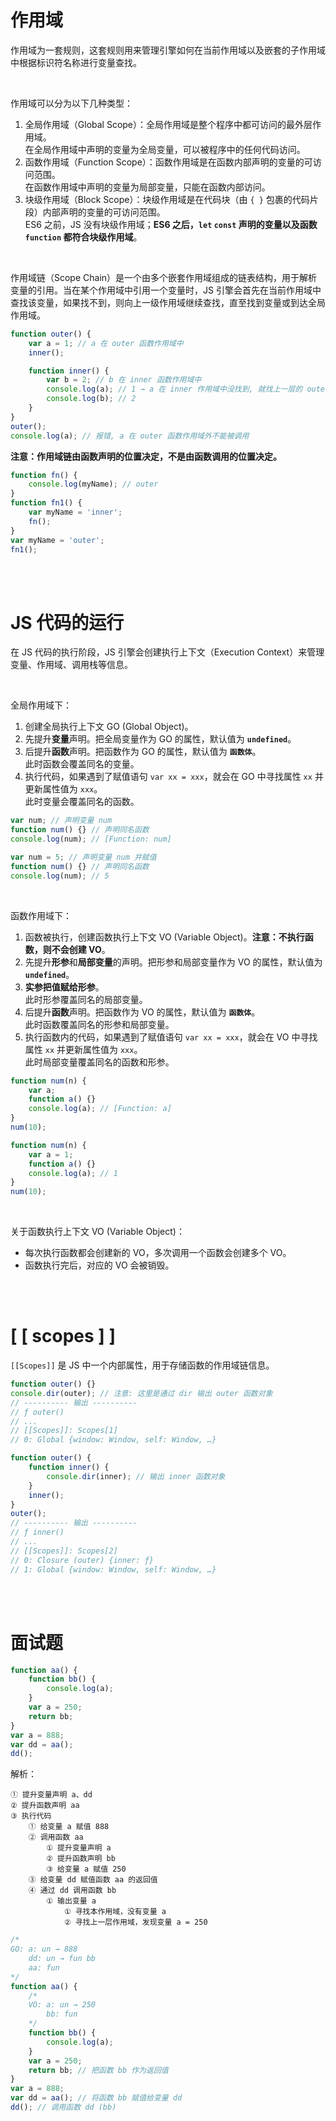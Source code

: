 # 作用域

作用域为一套规则，这套规则用来管理引擎如何在当前作用域以及嵌套的子作用域中根据标识符名称进行变量查找。

<br>

作用域可以分为以下几种类型：

1.  全局作用域（Global Scope）：全局作用域是整个程序中都可访问的最外层作用域。<br>
    在全局作用域中声明的变量为全局变量，可以被程序中的任何代码访问。
2.  函数作用域（Function Scope）：函数作用域是在函数内部声明的变量的可访问范围。<br>
    在函数作用域中声明的变量为局部变量，只能在函数内部访问。
3.  块级作用域（Block Scope）：块级作用域是在代码块（由 `{ }` 包裹的代码片段）内部声明的变量的可访问范围。<br>
    ES6 之前，JS 没有块级作用域；**ES6 之后，`let` `const` 声明的变量以及函数 `function` 都符合块级作用域**。

<br>

作用域链（Scope Chain）是一个由多个嵌套作用域组成的链表结构，用于解析变量的引用。当在某个作用域中引用一个变量时，JS 引擎会首先在当前作用域中查找该变量，如果找不到，则向上一级作用域继续查找，直至找到变量或到达全局作用域。

```js
function outer() {
    var a = 1; // a 在 outer 函数作用域中
    inner();

    function inner() {
        var b = 2; // b 在 inner 函数作用域中
        console.log(a); // 1 → a 在 inner 作用域中没找到, 就找上一层的 outer 作用域
        console.log(b); // 2
    }
}
outer();
console.log(a); // 报错, a 在 outer 函数作用域外不能被调用
```

**注意：作用域链由函数声明的位置决定，不是由函数调用的位置决定。**

```js
function fn() {
    console.log(myName); // outer
}
function fn1() {
    var myName = 'inner';
    fn();
}
var myName = 'outer';
fn1();
```

<br><br>

# JS 代码的运行

在 JS 代码的执行阶段，JS 引擎会创建执行上下文（Execution Context）来管理变量、作用域、调用栈等信息。

<br>

全局作用域下：

1. 创建全局执行上下文 GO (Global Object)。
2. 先提升**变量**声明。把全局变量作为 GO 的属性，默认值为 **`undefined`**。
3. 后提升**函数**声明。把函数作为 GO 的属性，默认值为 **`函数体`**。<br>
    此时函数会覆盖同名的变量。
4. 执行代码，如果遇到了赋值语句 `var xx = xxx`，就会在 GO 中寻找属性 `xx` 并更新属性值为 `xxx`。<br>
    此时变量会覆盖同名的函数。

```js
var num; // 声明变量 num
function num() {} // 声明同名函数
console.log(num); // [Function: num]
```

```js
var num = 5; // 声明变量 num 并赋值
function num() {} // 声明同名函数
console.log(num); // 5
```

<br>

函数作用域下：

1. 函数被执行，创建函数执行上下文 VO (Variable Object)。**注意：不执行函数，则不会创建 VO**。
2. 先提升**形参**和**局部变量**的声明。把形参和局部变量作为 VO 的属性，默认值为 **`undefined`**。
3. **实参把值赋给形参**。<br>
    此时形参覆盖同名的局部变量。
4. 后提升**函数**声明。把函数作为 VO 的属性，默认值为 **`函数体`**。<br>
    此时函数覆盖同名的形参和局部变量。
5. 执行函数内的代码，如果遇到了赋值语句 `var xx = xxx`，就会在 VO 中寻找属性 `xx` 并更新属性值为 `xxx`。<br>
    此时局部变量覆盖同名的函数和形参。

```js
function num(n) {
    var a;
    function a() {}
    console.log(a); // [Function: a]
}
num(10);
```

```js
function num(n) {
    var a = 1;
    function a() {}
    console.log(a); // 1
}
num(10);
```

<br>

关于函数执行上下文 VO (Variable Object)：

-   每次执行函数都会创建新的 VO，多次调用一个函数会创建多个 VO。
-   函数执行完后，对应的 VO 会被销毁。

<br><br>

# [ [ scopes ] ]

`[[Scopes]]` 是 JS 中一个内部属性，用于存储函数的作用域链信息。

```js
function outer() {}
console.dir(outer); // 注意: 这里是通过 dir 输出 outer 函数对象
// ---------- 输出 ----------
// ƒ outer()
// ...
// [[Scopes]]: Scopes[1]
// 0: Global {window: Window, self: Window, …}
```

```js
function outer() {
    function inner() {
        console.dir(inner); // 输出 inner 函数对象
    }
    inner();
}
outer();
// ---------- 输出 ----------
// ƒ inner()
// ...
// [[Scopes]]: Scopes[2]
// 0: Closure (outer) {inner: ƒ}
// 1: Global {window: Window, self: Window, …}
```

<br><br>

# 面试题

```js
function aa() {
    function bb() {
        console.log(a);
    }
    var a = 250;
    return bb;
}
var a = 888;
var dd = aa();
dd();
```

解析：

```
① 提升变量声明 a、dd
② 提升函数声明 aa
③ 执行代码
	① 给变量 a 赋值 888
	② 调用函数 aa
		① 提升变量声明 a
		② 提升函数声明 bb
		③ 给变量 a 赋值 250
	③ 给变量 dd 赋值函数 aa 的返回值
	④ 通过 dd 调用函数 bb
		① 输出变量 a
			① 寻找本作用域，没有变量 a
			② 寻找上一层作用域，发现变量 a = 250
```

```js
/*
GO: a: un → 888
    dd: un → fun bb
    aa: fun
*/
function aa() {
    /*
    VO: a: un → 250
        bb: fun
    */
    function bb() {
        console.log(a);
    }
    var a = 250;
    return bb; // 把函数 bb 作为返回值
}
var a = 888;
var dd = aa(); // 将函数 bb 赋值给变量 dd
dd(); // 调用函数 dd (bb)
```

<br>
